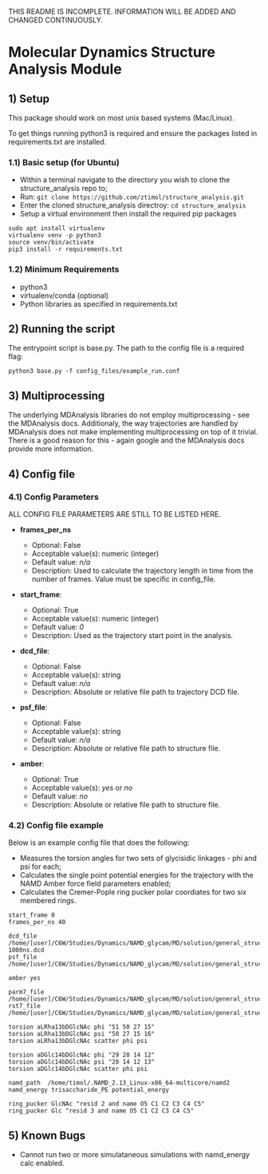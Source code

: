 THIS README IS INCOMPLETE. INFORMATION WILL BE ADDED AND CHANGED CONTINUOUSLY.

# Molecular Dynamics Structure Analysis Module

## 1) Setup

This package should work on most unix based systems (Mac/Linux).

To get things running python3 is required and ensure the packages listed in requirements.txt are installed.

### 1.1) Basic setup (for Ubuntu)

* Within a terminal navigate to the directory you wish to clone the structure_analysis repo to;
* Run: `git clone https://github.com/ztimol/structure_analysis.git`
* Enter the cloned structure_analysis directroy: `cd structure_analysis`
* Setup a virtual environment then install the required pip packages
```
sudo apt install virtualenv
virtualenv venv -p python3
source venv/bin/activate
pip3 install -r requirements.txt
```

### 1.2) Minimum Requirements

* python3
* virtualenv/conda (optional)
* Python libraries as specified in requirements.txt

## 2) Running the script

The entrypoint script is base.py. The path to the config file is a required flag:

`python3 base.py -f config_files/example_run.conf`


## 3) Multiprocessing

The underlying MDAnalysis libraries do not employ multiprocessing - see the MDAnalysis docs. Additionaly, the way trajectories are handled by MDAnalysis does not make implementing multiprocessing on top of it trivial. There is a good reason for this - again google and the MDAnalysis docs provide more information.


## 4) Config file 

### 4.1) Config Parameters
ALL CONFIG FILE PARAMETERS ARE STILL TO BE LISTED HERE.
* **frames_per_ns**
  * Optional: False
  * Acceptable value(s): numeric (integer)
  * Default value: *n/a*
  * Description: Used to calculate the trajectory length in time from the number of frames. Value must be specific in config_file.
  
* **start_frame**:
  * Optional: True
  * Acceptable value(s): numeric (integer)
  * Default value: *0*
  * Description: Used as the trajectory start point in the analysis.
  
* **dcd_file**:
  * Optional: False
  * Acceptable value(s): string
  * Default value: *n/a*
  * Description: Absolute or relative file path to trajectory DCD file.
    
* **psf_file**:
  * Optional: False
  * Acceptable value(s): string
  * Default value: *n/a*
  * Description: Absolute or relative file path to structure file.
  
  
* **amber**:
  * Optional: True
  * Acceptable value(s): *yes* or *no*
  * Default value: *no*
  * Description: Absolute or relative file path to structure file.
  
 
### 4.2) Config file example

Below is an example config file that does the following:

* Measures the torsion angles for two sets of glycisidic linkages - phi and psi for each;
* Calculates the single point potential energies for the trajectory with the NAMD Amber force field parameters enabled;
* Calculates the Cremer-Pople ring pucker polar coordiates for two six membered rings.

```
start_frame 0
frames_per_ns 40

dcd_file /home/[user]/C6W/Studies/Dynamics/NAMD_glycam/MD/solution/general_structures/aLRha13_aDGlc14_bDGlcNAc/trajectories/aLRha13_aDGlc14_bDGlcNAc_glycam_0-1000ns.dcd
psf_file /home/[user]/C6W/Studies/Dynamics/NAMD_glycam/MD/solution/general_structures/aLRha13_aDGlc14_bDGlcNAc/trajectories/1_noWAT.psf

amber yes

parm7_file /home/[user]/C6W/Studies/Dynamics/NAMD_glycam/MD/solution/general_structures/aLRha13_aDGlc14_bDGlcNAc/trajectories/1_noWAT.parm7
rst7_file /home/[user]/C6W/Studies/Dynamics/NAMD_glycam/MD/solution/general_structures/aLRha13_aDGlc14_bDGlcNAc/trajectories/1_noWAT.rst7

torsion aLRha13bDGlcNAc phi "51 50 27 15"
torsion aLRha13bDGlcNAc psi "50 27 15 16"
torsion aLRha13bDGlcNAc scatter phi psi

torsion aDGlc14bDGlcNAc phi "29 28 14 12"
torsion aDGlc14bDGlcNAc psi "28 14 12 13"
torsion aDGlc14bDGlcNAc scatter phi psi

namd_path  /home/timol/.NAMD_2.13_Linux-x86_64-multicore/namd2
namd_energy trisaccharide_PE potential_energy

ring_pucker GlcNAc "resid 2 and name O5 C1 C2 C3 C4 C5"
ring_pucker Glc "resid 3 and name O5 C1 C2 C3 C4 C5"
```


## 5) Known Bugs

* Cannot run two or more simulataneous simulations with namd_energy calc enabled.
